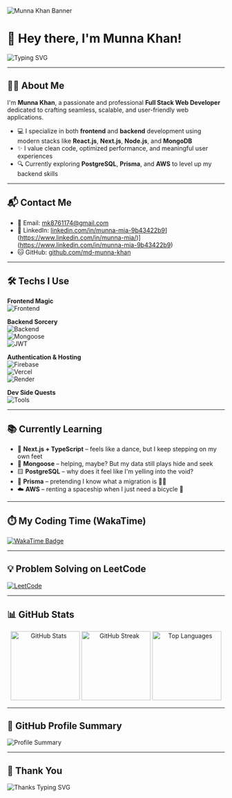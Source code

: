 <!-- Banner -->
![Munna Khan Banner](https://i.postimg.cc/PJZ0kb93/Blue-Modern-Corporate-Staff-Profile-Linked-In-Banner.png)

# 👋 Hey there, I'm Munna Khan!

![Typing SVG](https://readme-typing-svg.herokuapp.com/?font=Poppins&size=25&duration=4000&pause=1000&color=00ADB5&center=false&vCenter=true&width=500&lines=Full+Stack+Web+Developer;Problem+Solver;MERN+Stack+Engineer)

---

## 👨‍💻 About Me

I'm **Munna Khan**, a passionate and professional **Full Stack Web Developer** dedicated to crafting seamless, scalable, and user-friendly web applications.

- 💻 I specialize in both **frontend** and **backend** development using modern stacks like **React.js**, **Next.js**, **Node.js**, and **MongoDB**  
- ✨ I value clean code, optimized performance, and meaningful user experiences  
- 🔍 Currently exploring **PostgreSQL**, **Prisma**, and **AWS** to level up my backend skills

---

## 📬 Contact Me

- 📧 Email: [mk8761174@gmail.com](mailto:mk8761174@gmail.com)  
- 💼 LinkedIn: [linkedin.com/in/munna-mia-9b43422b9](https://www.linkedin.com/in/munna-mia/)](https://www.linkedin.com/in/munna-mia/)](https://www.linkedin.com/in/munna-mia-9b43422b9)  
- 🐱 GitHub: [github.com/md-munna-khan](https://github.com/md-munna-khan)

---

## 🛠️ Techs I Use

**Frontend Magic**  
![Frontend](https://skillicons.dev/icons?i=html,css,tailwind,javascript,typescript,react,nextjs)

**Backend Sorcery**  
![Backend](https://skillicons.dev/icons?i=nodejs,express,mongodb)  
![Mongoose](https://img.shields.io/badge/Mongoose-ODM-47A248?style=for-the-badge&logo=mongoose&logoColor=white)  
![JWT](https://img.shields.io/badge/JWT-Security-000000?style=for-the-badge&logo=jsonwebtokens&logoColor=white)

**Authentication & Hosting**  
![Firebase](https://skillicons.dev/icons?i=firebase)  
![Vercel](https://img.shields.io/badge/Vercel-000000?style=for-the-badge&logo=vercel&logoColor=white)  
![Render](https://img.shields.io/badge/Render-00979D?style=for-the-badge&logo=render&logoColor=white)

**Dev Side Quests**  
![Tools](https://skillicons.dev/icons?i=git,github,postman,vscode)

---

## 📚 Currently Learning

- 🔷 **Next.js + TypeScript** – feels like a dance, but I keep stepping on my own feet  
- 🧩 **Mongoose** – helping, maybe? But my data still plays hide and seek  
- 🟨 **PostgreSQL** – why does it feel like I'm yelling into the void?  
- 🔌 **Prisma** – pretending I know what a migration is 🤷‍♂️  
- ☁️ **AWS** – renting a spaceship when I just need a bicycle 🚀

---

## ⏱️ My Coding Time (WakaTime)

[![WakaTime Badge](https://wakatime.com/badge/user/fd3ed0ab-2043-4f22-bc0d-b5136d6031bf.svg)](https://wakatime.com/@fd3ed0ab-2043-4f22-bc0d-b5136d6031bf)

---

## 💡 Problem Solving on LeetCode

[![LeetCode](https://img.shields.io/badge/LeetCode-FFA116?style=for-the-badge&logo=leetcode&logoColor=black)](https://leetcode.com/u/MdMunna12/)

---

## 📊 GitHub Stats

<p align="center">
  <img src="https://github-readme-stats.vercel.app/api?username=md-munna-khan&show_icons=true&theme=radical" height="160" alt="GitHub Stats" />
  <img src="https://github-readme-streak-stats.herokuapp.com/?user=md-munna-khan&theme=radical" height="160" alt="GitHub Streak" />
  <img src="https://github-readme-stats.vercel.app/api/top-langs/?username=md-munna-khan&layout=compact&theme=radical" height="160" alt="Top Languages" />
</p>

---

## 🧩 GitHub Profile Summary

![Profile Summary](http://github-profile-summary-cards.vercel.app/api/cards/profile-details?username=md-munna-khan&theme=github_dark&hide_border=true)

---

## 🙏 Thank You

![Thanks Typing SVG](https://readme-typing-svg.herokuapp.com/?font=Poppins&size=30&center=false&vCenter=true&width=500&height=70&duration=4000&lines=Thanks+for+visiting!;Let's+connect+and+build+great+things+🚀;)
